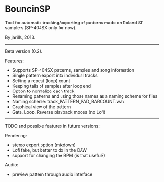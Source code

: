 BouncinSP
=========

Tool for automatic tracking/exporting of patterns made on Roland SP samplers (SP-404SX only for now).

By jarills, 2013.

----------------

Beta version (0.2).

Features:

- Supports SP-404SX patterns, samples and song information
- Single pattern export into individual tracks
- Setting a repeat (loop) count
- Keeping tails of samples after loop end
- Option to normalize each track
- Renaming patterns and using those names as a naming scheme for files
- Naming scheme: track_PATTERN_PAD_BARCOUNT.wav
- Graphical view of the pattern
- Gate, Loop, Reverse playback modes (no Lofi)

----------------

TODO and possible features in future versions:

Rendering:

- stereo export option (mixdown)
- Lofi fake, but better to do in the DAW
- support for changing the BPM (is that useful?)

Audio:

- preview pattern through audio interface

